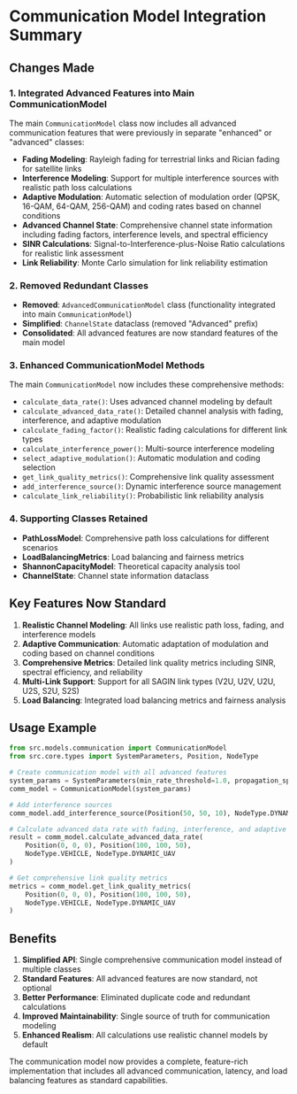 # Communication Model Integration Summary

## Changes Made

### 1. Integrated Advanced Features into Main CommunicationModel

The main `CommunicationModel` class now includes all advanced communication features that were previously in separate "enhanced" or "advanced" classes:

- **Fading Modeling**: Rayleigh fading for terrestrial links and Rician fading for satellite links
- **Interference Modeling**: Support for multiple interference sources with realistic path loss calculations
- **Adaptive Modulation**: Automatic selection of modulation order (QPSK, 16-QAM, 64-QAM, 256-QAM) and coding rates based on channel conditions
- **Advanced Channel State**: Comprehensive channel state information including fading factors, interference levels, and spectral efficiency
- **SINR Calculations**: Signal-to-Interference-plus-Noise Ratio calculations for realistic link assessment
- **Link Reliability**: Monte Carlo simulation for link reliability estimation

### 2. Removed Redundant Classes

- **Removed**: `AdvancedCommunicationModel` class (functionality integrated into main `CommunicationModel`)
- **Simplified**: `ChannelState` dataclass (removed "Advanced" prefix)
- **Consolidated**: All advanced features are now standard features of the main model

### 3. Enhanced CommunicationModel Methods

The main `CommunicationModel` now includes these comprehensive methods:

- `calculate_data_rate()`: Uses advanced channel modeling by default
- `calculate_advanced_data_rate()`: Detailed channel analysis with fading, interference, and adaptive modulation
- `calculate_fading_factor()`: Realistic fading calculations for different link types
- `calculate_interference_power()`: Multi-source interference modeling
- `select_adaptive_modulation()`: Automatic modulation and coding selection
- `get_link_quality_metrics()`: Comprehensive link quality assessment
- `add_interference_source()`: Dynamic interference source management
- `calculate_link_reliability()`: Probabilistic link reliability analysis

### 4. Supporting Classes Retained

- **PathLossModel**: Comprehensive path loss calculations for different scenarios
- **LoadBalancingMetrics**: Load balancing and fairness metrics
- **ShannonCapacityModel**: Theoretical capacity analysis tool
- **ChannelState**: Channel state information dataclass

## Key Features Now Standard

1. **Realistic Channel Modeling**: All links use realistic path loss, fading, and interference models
2. **Adaptive Communication**: Automatic adaptation of modulation and coding based on channel conditions
3. **Comprehensive Metrics**: Detailed link quality metrics including SINR, spectral efficiency, and reliability
4. **Multi-Link Support**: Support for all SAGIN link types (V2U, U2V, U2U, U2S, S2U, S2S)
5. **Load Balancing**: Integrated load balancing metrics and fairness analysis

## Usage Example

```python
from src.models.communication import CommunicationModel
from src.core.types import SystemParameters, Position, NodeType

# Create communication model with all advanced features
system_params = SystemParameters(min_rate_threshold=1.0, propagation_speed=3e8)
comm_model = CommunicationModel(system_params)

# Add interference sources
comm_model.add_interference_source(Position(50, 50, 10), NodeType.DYNAMIC_UAV, 5.0)

# Calculate advanced data rate with fading, interference, and adaptive modulation
result = comm_model.calculate_advanced_data_rate(
    Position(0, 0, 0), Position(100, 100, 50), 
    NodeType.VEHICLE, NodeType.DYNAMIC_UAV
)

# Get comprehensive link quality metrics
metrics = comm_model.get_link_quality_metrics(
    Position(0, 0, 0), Position(100, 100, 50), 
    NodeType.VEHICLE, NodeType.DYNAMIC_UAV
)
```

## Benefits

1. **Simplified API**: Single comprehensive communication model instead of multiple classes
2. **Standard Features**: All advanced features are now standard, not optional
3. **Better Performance**: Eliminated duplicate code and redundant calculations
4. **Improved Maintainability**: Single source of truth for communication modeling
5. **Enhanced Realism**: All calculations use realistic channel models by default

The communication model now provides a complete, feature-rich implementation that includes all advanced communication, latency, and load balancing features as standard capabilities.
